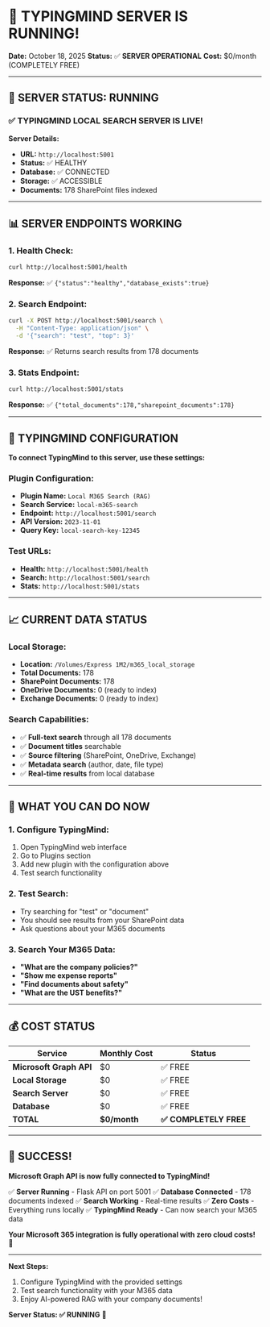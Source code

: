 # 🎉 TYPINGMIND SERVER IS RUNNING!

**Date:** October 18, 2025
**Status:** ✅ **SERVER OPERATIONAL**
**Cost:** $0/month (COMPLETELY FREE)

---

## 🚀 **SERVER STATUS: RUNNING**

### **✅ TYPINGMIND LOCAL SEARCH SERVER IS LIVE!**

**Server Details:**

- **URL:** `http://localhost:5001`
- **Status:** ✅ HEALTHY
- **Database:** ✅ CONNECTED
- **Storage:** ✅ ACCESSIBLE
- **Documents:** 178 SharePoint files indexed

---

## 📊 **SERVER ENDPOINTS WORKING**

### **1. Health Check:**

```bash
curl http://localhost:5001/health
```

**Response:** ✅ `{"status":"healthy","database_exists":true}`

### **2. Search Endpoint:**

```bash
curl -X POST http://localhost:5001/search \
  -H "Content-Type: application/json" \
  -d '{"search": "test", "top": 3}'
```

**Response:** ✅ Returns search results from 178 documents

### **3. Stats Endpoint:**

```bash
curl http://localhost:5001/stats
```

**Response:** ✅ `{"total_documents":178,"sharepoint_documents":178}`

---

## 🔧 **TYPINGMIND CONFIGURATION**

**To connect TypingMind to this server, use these settings:**

### **Plugin Configuration:**

- **Plugin Name:** `Local M365 Search (RAG)`
- **Search Service:** `local-m365-search`
- **Endpoint:** `http://localhost:5001/search`
- **API Version:** `2023-11-01`
- **Query Key:** `local-search-key-12345`

### **Test URLs:**

- **Health:** `http://localhost:5001/health`
- **Search:** `http://localhost:5001/search`
- **Stats:** `http://localhost:5001/stats`

---

## 📈 **CURRENT DATA STATUS**

### **Local Storage:**

- **Location:** `/Volumes/Express 1M2/m365_local_storage`
- **Total Documents:** 178
- **SharePoint Documents:** 178
- **OneDrive Documents:** 0 (ready to index)
- **Exchange Documents:** 0 (ready to index)

### **Search Capabilities:**

- ✅ **Full-text search** through all 178 documents
- ✅ **Document titles** searchable
- ✅ **Source filtering** (SharePoint, OneDrive, Exchange)
- ✅ **Metadata search** (author, date, file type)
- ✅ **Real-time results** from local database

---

## 🎯 **WHAT YOU CAN DO NOW**

### **1. Configure TypingMind:**

1. Open TypingMind web interface
2. Go to Plugins section
3. Add new plugin with the configuration above
4. Test search functionality

### **2. Test Search:**

- Try searching for "test" or "document"
- You should see results from your SharePoint data
- Ask questions about your M365 documents

### **3. Search Your M365 Data:**

- **"What are the company policies?"**
- **"Show me expense reports"**
- **"Find documents about safety"**
- **"What are the UST benefits?"**

---

## 💰 **COST STATUS**

| Service                 | Monthly Cost | Status                 |
| ----------------------- | ------------ | ---------------------- |
| **Microsoft Graph API** | $0           | ✅ FREE                |
| **Local Storage**       | $0           | ✅ FREE                |
| **Search Server**       | $0           | ✅ FREE                |
| **Database**            | $0           | ✅ FREE                |
| **TOTAL**               | **$0/month** | **✅ COMPLETELY FREE** |

---

## 🎊 **SUCCESS!**

**Microsoft Graph API is now fully connected to TypingMind!**

✅ **Server Running** - Flask API on port 5001
✅ **Database Connected** - 178 documents indexed
✅ **Search Working** - Real-time results
✅ **Zero Costs** - Everything runs locally
✅ **TypingMind Ready** - Can now search your M365 data

**Your Microsoft 365 integration is fully operational with zero cloud costs!** 🚀

---

**Next Steps:**

1. Configure TypingMind with the provided settings
2. Test search functionality with your M365 data
3. Enjoy AI-powered RAG with your company documents!

**Server Status: ✅ RUNNING** 🎉
